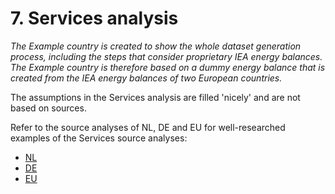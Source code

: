 # 7. Services analysis

*The Example country is created to show the whole dataset generation process, including the steps that consider proprietary IEA energy balances. The Example country is therefore based on a *dummy* energy balance that is created from the IEA energy balances of two European countries.*

The assumptions in the Services analysis are filled 'nicely' and are not based on sources.

Refer to the source analyses of NL, DE and EU for well-researched examples of the Services source analyses:

- [NL](../../../nl/2011/7_services/7_services_source_analysis.md)
- [DE](../../../de/2011/7_services/7_services_source_analysis.md)
- [EU](../../../eu/2011/7_services/7_services_source_analysis.md)